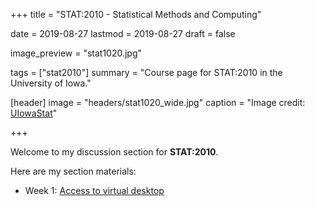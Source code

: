 +++
title = "STAT:2010 - Statistical Methods and Computing"

date = 2019-08-27
lastmod = 2019-08-27
draft = false

image_preview = "stat1020.jpg"

tags = ["stat2010"]
summary = "Course page for STAT:2010 in the University of Iowa."

[header]
image = "headers/stat1020_wide.jpg"
caption = "Image credit: [UIowaStat](https://stat.uiowa.edu/)"

+++

Welcome to my discussion section for **STAT:2010**.

Here are my section materials:

- Week 1: [Access to virtual desktop](https://issaclee.netlify.com/post/stat2010-week1/)
